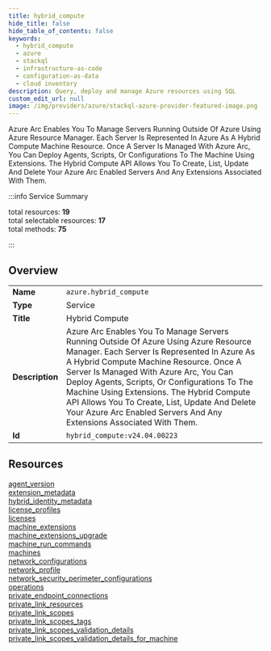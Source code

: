 ```yaml
---
title: hybrid_compute
hide_title: false
hide_table_of_contents: false
keywords:
  - hybrid_compute
  - azure
  - stackql
  - infrastructure-as-code
  - configuration-as-data
  - cloud inventory
description: Query, deploy and manage Azure resources using SQL
custom_edit_url: null
image: /img/providers/azure/stackql-azure-provider-featured-image.png
---
```


Azure Arc Enables You To Manage Servers Running Outside Of Azure Using Azure Resource Manager. Each Server Is Represented In Azure As A Hybrid Compute Machine Resource. Once A Server Is Managed With Azure Arc, You Can Deploy Agents, Scripts, Or Configurations To The Machine Using Extensions. The Hybrid Compute API Allows You To Create, List, Update And Delete Your Azure Arc Enabled Servers And Any Extensions Associated With Them.  
    
:::info Service Summary

<div class="row">
<div class="providerDocColumn">
<span>total resources:&nbsp;<b>19</b></span><br />
<span>total selectable resources:&nbsp;<b>17</b></span><br />
<span>total methods:&nbsp;<b>75</b></span><br />
</div>
</div>

:::

## Overview
<table><tbody>
<tr><td><b>Name</b></td><td><code>azure.hybrid_compute</code></td></tr>
<tr><td><b>Type</b></td><td>Service</td></tr>
<tr><td><b>Title</b></td><td>Hybrid Compute</td></tr>
<tr><td><b>Description</b></td><td>Azure Arc Enables You To Manage Servers Running Outside Of Azure Using Azure Resource Manager. Each Server Is Represented In Azure As A Hybrid Compute Machine Resource. Once A Server Is Managed With Azure Arc, You Can Deploy Agents, Scripts, Or Configurations To The Machine Using Extensions. The Hybrid Compute API Allows You To Create, List, Update And Delete Your Azure Arc Enabled Servers And Any Extensions Associated With Them.</td></tr>
<tr><td><b>Id</b></td><td><code>hybrid_compute:v24.04.00223</code></td></tr>
</tbody></table>

## Resources
<div class="row">
<div class="providerDocColumn">
<a href="/providers/azure/hybrid_compute/agent_version/">agent_version</a><br />
<a href="/providers/azure/hybrid_compute/extension_metadata/">extension_metadata</a><br />
<a href="/providers/azure/hybrid_compute/hybrid_identity_metadata/">hybrid_identity_metadata</a><br />
<a href="/providers/azure/hybrid_compute/license_profiles/">license_profiles</a><br />
<a href="/providers/azure/hybrid_compute/licenses/">licenses</a><br />
<a href="/providers/azure/hybrid_compute/machine_extensions/">machine_extensions</a><br />
<a href="/providers/azure/hybrid_compute/machine_extensions_upgrade/">machine_extensions_upgrade</a><br />
<a href="/providers/azure/hybrid_compute/machine_run_commands/">machine_run_commands</a><br />
<a href="/providers/azure/hybrid_compute/machines/">machines</a><br />
<a href="/providers/azure/hybrid_compute/network_configurations/">network_configurations</a><br />
</div>
<div class="providerDocColumn">
<a href="/providers/azure/hybrid_compute/network_profile/">network_profile</a><br />
<a href="/providers/azure/hybrid_compute/network_security_perimeter_configurations/">network_security_perimeter_configurations</a><br />
<a href="/providers/azure/hybrid_compute/operations/">operations</a><br />
<a href="/providers/azure/hybrid_compute/private_endpoint_connections/">private_endpoint_connections</a><br />
<a href="/providers/azure/hybrid_compute/private_link_resources/">private_link_resources</a><br />
<a href="/providers/azure/hybrid_compute/private_link_scopes/">private_link_scopes</a><br />
<a href="/providers/azure/hybrid_compute/private_link_scopes_tags/">private_link_scopes_tags</a><br />
<a href="/providers/azure/hybrid_compute/private_link_scopes_validation_details/">private_link_scopes_validation_details</a><br />
<a href="/providers/azure/hybrid_compute/private_link_scopes_validation_details_for_machine/">private_link_scopes_validation_details_for_machine</a><br />
</div>
</div>
